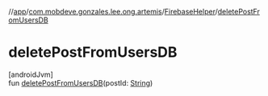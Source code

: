 //[app](../../../index.md)/[com.mobdeve.gonzales.lee.ong.artemis](../index.md)/[FirebaseHelper](index.md)/[deletePostFromUsersDB](delete-post-from-users-d-b.md)

# deletePostFromUsersDB

[androidJvm]\
fun [deletePostFromUsersDB](delete-post-from-users-d-b.md)(postId: [String](https://kotlinlang.org/api/latest/jvm/stdlib/kotlin/-string/index.html))

